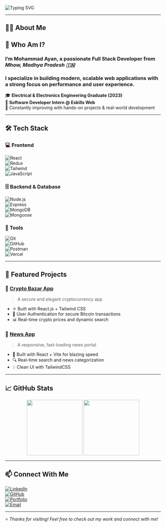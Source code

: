 <!-- Profile Banner -->
<img src="https://readme-typing-svg.herokuapp.com?font=Fira+Code&size=25&duration=4000&pause=1000&color=F7D51D&center=true&vCenter=true&width=1000&lines=Hi+there!+I'm+Mohammad+Ayan+👋;Full+Stack+Developer+%F0%9F%92%BB;React+%7C+Node.js+%7C+MongoDB+Enthusiast;Welcome+to+my+GitHub+Profile!" alt="Typing SVG" />

---

## 👨‍💻 About Me

## 💬 Who Am I?

### I’m **Mohammad Ayan**, a passionate Full Stack Developer from *Mhow, Madhya Pradesh 🇮🇳*  
### I specialize in building **modern, scalable web applications** with a strong focus on performance and user experience.


🎓 **Electrical & Electronics Engineering Graduate (2023)**  
💼 **Software Developer Intern @ Eskills Web**  
🚀 Constantly improving with hands-on projects & real-world development

---

## 🛠️ Tech Stack

### 💻 Frontend  
![React](https://img.shields.io/badge/-React-61DAFB?logo=react&logoColor=black&style=flat)  
![Redux](https://img.shields.io/badge/-Redux-764ABC?logo=redux&logoColor=white&style=flat)  
![Tailwind](https://img.shields.io/badge/-TailwindCSS-38B2AC?logo=tailwind-css&logoColor=white&style=flat)  
![JavaScript](https://img.shields.io/badge/-JavaScript-F7DF1E?logo=javascript&logoColor=black&style=flat)

### 🗄️ Backend & Database  
![Node.js](https://img.shields.io/badge/-Node.js-339933?logo=node.js&logoColor=white&style=flat)  
![Express](https://img.shields.io/badge/-Express-000000?logo=express&logoColor=white&style=flat)  
![MongoDB](https://img.shields.io/badge/-MongoDB-47A248?logo=mongodb&logoColor=white&style=flat)  
![Mongoose](https://img.shields.io/badge/-Mongoose-880000?style=flat)

### 🧰 Tools  
![Git](https://img.shields.io/badge/-Git-F05032?logo=git&logoColor=white&style=flat)  
![GitHub](https://img.shields.io/badge/-GitHub-181717?logo=github&logoColor=white&style=flat)  
![Postman](https://img.shields.io/badge/-Postman-FF6C37?logo=postman&logoColor=white&style=flat)  
![Vercel](https://img.shields.io/badge/-Vercel-000000?logo=vercel&logoColor=white&style=flat)

---

## 🌟 Featured Projects

### 🔐 [Crypto Bazar App](https://crypto-app-iota-virid.vercel.app/)
> A secure and elegant cryptocurrency app
- ⚛️ Built with React.js + Tailwind CSS
- 🔐 User Authentication for secure Bitcoin transactions
- 📊 Real-time crypto prices and dynamic search

### 📰 [News App](https://news-app-lilac-six.vercel.app/)
> A responsive, fast-loading news portal
- 🚀 Built with React + Vite for blazing speed
- 🔍 Real-time search and news categorization
- 💡 Clean UI with TailwindCSS

---

## 📈 GitHub Stats

<p align="center">
  <img src="https://github-readme-stats.vercel.app/api?username=mdayan96386&show_icons=true&theme=radical" height="180" />
  <img src="https://github-readme-streak-stats.herokuapp.com?user=mdayan96386&theme=radical" height="180" />
</p>

---

## 📫 Connect With Me

[![LinkedIn](https://img.shields.io/badge/-MohammadAyan-blue?style=flat&logo=Linkedin&logoColor=white)](https://www.linkedin.com/in/mohammadayan)  
[![GitHub](https://img.shields.io/badge/-GitHub-333?style=flat&logo=github&logoColor=white)](https://github.com/mdayan96386)  
[![Portfolio](https://img.shields.io/badge/-Portfolio-000?style=flat&logo=vercel&logoColor=white)](https://portfolio-delta-sepia-29.vercel.app)  
[![Email](https://img.shields.io/badge/-ayan96386@gmail.com-D14836?style=flat&logo=gmail&logoColor=white)](mailto:ayan96386@gmail.com)

---

⭐ *Thanks for visiting! Feel free to check out my work and connect with me!*
